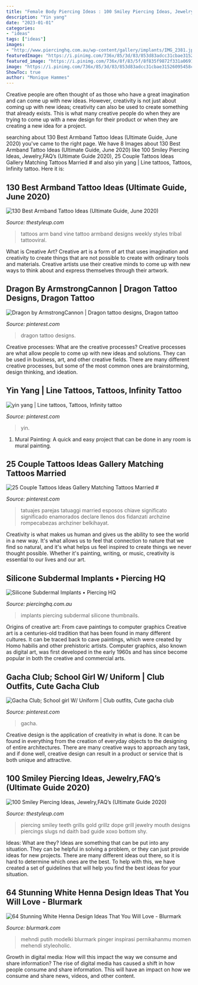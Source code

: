 ```yaml
---
title: "Female Body Piercing Ideas : 100 Smiley Piercing Ideas, Jewelry,faq’s (ultimate Guide 2020)"
description: "Yin yang"
date: "2023-01-01"
categories:
- "ideas"
tags: ["ideas"]
images:
- "http://www.piercinghq.com.au/wp-content/gallery/implants/IMG_2381.jpg"
featuredImage: "https://i.pinimg.com/736x/85/3d/83/853d83adcc31cbae31526095458ce70c.jpg"
featured_image: "https://i.pinimg.com/736x/8f/83/5f/8f835f9872f331a069184dce43f8dfd1.jpg"
image: "https://i.pinimg.com/736x/85/3d/83/853d83adcc31cbae31526095458ce70c.jpg"
ShowToc: true
author: "Monique Hammes"
---
```



Creative people are often thought of as those who have a great imagination and can come up with new ideas. However, creativity is not just about coming up with new ideas; creativity can also be used to create something that already exists. This is what many creative people do when they are trying to come up with a new design for their product or when they are creating a new idea for a project.

	

		
searching about 130 Best Armband Tattoo Ideas (Ultimate Guide, June 2020) you've came to the right page. We have 8 Images about 130 Best Armband Tattoo Ideas (Ultimate Guide, June 2020) like 100 Smiley Piercing Ideas, Jewelry,FAQ’s (Ultimate Guide 2020), 25 Couple Tattoos Ideas Gallery Matching Tattoos Married # and also yin yang | Line tattoos, Tattoos, Infinity tattoo. Here it is:
		
    
## 130 Best Armband Tattoo Ideas (Ultimate Guide, June 2020)

<img loading=lazy src="https://thestyleup.com/wp-content/uploads/2015/03/Vine-Arm-Band-Tattoos-for-Women.jpg" onerror="this.onerror=null;this.src='https://tse2.mm.bing.net/th?id=OIP.yDdCno-Cq-DOGXSol8C4uQHaFj&amp;pid=15.1';" alt="130 Best Armband Tattoo Ideas (Ultimate Guide, June 2020)">

_Source: thestyleup.com_

>tattoos arm band vine tattoo armband designs weekly styles tribal tattooviral. 

	

What is Creative Art?
Creative art is a form of art that uses imagination and creativity to create things that are not possible to create with ordinary tools and materials. Creative artists use their creative minds to come up with new ways to think about and express themselves through their artwork.

    
## Dragon By ArmstrongCannon | Dragon Tattoo Designs, Dragon Tattoo

<img loading=lazy src="https://i.pinimg.com/736x/b7/aa/55/b7aa55abc4236f6bd5802a3ca328a28d.jpg" onerror="this.onerror=null;this.src='https://tse1.mm.bing.net/th?id=OIP.oZmddyE9rQqPBOg8A_OPLAHaMY&amp;pid=15.1';" alt="Dragon by ArmstrongCannon | Dragon tattoo designs, Dragon tattoo">

_Source: pinterest.com_

>dragon tattoo designs. 

	

Creative processes: What are the creative processes?
Creative processes are what allow people to come up with new ideas and solutions. They can be used in business, art, and other creative fields. There are many different creative processes, but some of the most common ones are brainstorming, design thinking, and ideation.

    
## Yin Yang | Line Tattoos, Tattoos, Infinity Tattoo

<img loading=lazy src="https://i.pinimg.com/736x/5c/60/b5/5c60b5242645f23051a8d35fc8ae1ba7--yin-yang.jpg" onerror="this.onerror=null;this.src='https://tse3.mm.bing.net/th?id=OIP.Gsvo4etMC4kk_WZgCBrCagHaJ3&amp;pid=15.1';" alt="yin yang | Line tattoos, Tattoos, Infinity tattoo">

_Source: pinterest.com_

>yin. 

	

1. Mural Painting: A quick and easy project that can be done in any room is mural painting.

    
## 25 Couple Tattoos Ideas Gallery Matching Tattoos Married #

<img loading=lazy src="https://i.pinimg.com/736x/85/3d/83/853d83adcc31cbae31526095458ce70c.jpg" onerror="this.onerror=null;this.src='https://tse3.mm.bing.net/th?id=OIP.yvRQEY8jUZ55hSYxY9fDWQHaJ3&amp;pid=15.1';" alt="25 Couple Tattoos Ideas Gallery Matching Tattoos Married #">

_Source: pinterest.com_

>tatuajes parejas tatuaggi married esposos chiave significato significado enamorados declare llenos dos fidanzati archzine rompecabezas archziner belkihayat. 

	

Creativity is what makes us human and gives us the ability to see the world in a new way. It's what allows us to feel that connection to nature that we find so natural, and it's what helps us feel inspired to create things we never thought possible. Whether it's painting, writing, or music, creativity is essential to our lives and our art.

    
## Silicone Subdermal Implants • Piercing HQ

<img loading=lazy src="http://www.piercinghq.com.au/wp-content/gallery/implants/IMG_2381.jpg" onerror="this.onerror=null;this.src='https://tse4.mm.bing.net/th?id=OIP.9bjs1Uv7qQ9Q-wkoiRI--gAAAA&amp;pid=15.1';" alt="Silicone Subdermal Implants • Piercing HQ">

_Source: piercinghq.com.au_

>implants piercing subdermal silicone thumbnails. 

	

Origins of creative art: From cave paintings to computer graphics
Creative art is a centuries-old tradition that has been found in many different cultures. It can be traced back to cave paintings, which were created by Homo habilis and other prehistoric artists. Computer graphics, also known as digital art, was first developed in the early 1960s and has since become popular in both the creative and commercial arts.

    
## Gacha Club; School Girl W/ Uniform | Club Outfits, Cute Gacha Club

<img loading=lazy src="https://i.pinimg.com/736x/8f/83/5f/8f835f9872f331a069184dce43f8dfd1.jpg" onerror="this.onerror=null;this.src='https://tse1.mm.bing.net/th?id=OIP.sxOVfe82mdp7ytDcyUzCjgHaJ6&amp;pid=15.1';" alt="Gacha Club; School girl W/ Uniform | Club outfits, Cute gacha club">

_Source: pinterest.com_

>gacha. 

	

Creative design is the application of creativity in what is done. It can be found in everything from the creation of everyday objects to the designing of entire architectures. There are many creative ways to approach any task, and if done well, creative design can result in a product or service that is both unique and attractive.

    
## 100 Smiley Piercing Ideas, Jewelry,FAQ’s (Ultimate Guide 2020)

<img loading=lazy src="https://thestyleup.com/wp-content/uploads/2016/07/Smiley-Piercing-designs-15.jpg" onerror="this.onerror=null;this.src='https://tse1.mm.bing.net/th?id=OIP.F_o7oPtSzUhha7pLRa44IgHaHa&amp;pid=15.1';" alt="100 Smiley Piercing Ideas, Jewelry,FAQ’s (Ultimate Guide 2020)">

_Source: thestyleup.com_

>piercing smiley teeth grills gold grillz dope grill jewelry mouth designs piercings slugs nd daith bad guide xoxo bottom shy. 

	

Ideas: What are they?
Ideas are something that can be put into any situation. They can be helpful in solving a problem, or they can just provide ideas for new projects. There are many different ideas out there, so it is hard to determine which ones are the best. To help with this, we have created a set of guidelines that will help you find the best ideas for your situation.

    
## 64 Stunning White Henna Design Ideas That You Will Love - Blurmark

<img loading=lazy src="https://www.blurmark.com/wp-content/uploads/2017/01/White-Henna-Design-13.jpg" onerror="this.onerror=null;this.src='https://tse3.mm.bing.net/th?id=OIP.GJNSHmUuMKzLUN5lb9d34AHaHU&amp;pid=15.1';" alt="64 Stunning White Henna Design Ideas That You Will Love - Blurmark">

_Source: blurmark.com_

>mehndi putih modelki blurmark pinger inspirasi pernikahanmu momen mehendi styleoholic. 

	

Growth in digital media: How will this impact the way we consume and share information?
The rise of digital media has caused a shift in how people consume and share information. This will have an impact on how we consume and share news, videos, and other content.

